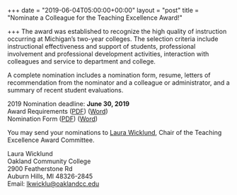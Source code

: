 +++
date = "2019-06-04T05:00:00+00:00"
layout = "post"
title = "Nominate a Colleague for the Teaching Excellence Award!"

+++
The award was established to recognize the high quality of instruction occurring at Michigan’s two-year colleges. 
The selection criteria include instructional effectiveness and support of students, professional involvement 
and professional development activities, interaction with colleagues and service to department and college.

A complete nomination includes a nomination form, resume, letters of recommendation from the nominator and a 
colleague or administrator, and a summary of recent student evaluations.

2019 Nomination deadline: **June 30, 2019**  
Award Requirements (<a href="/uploads/Criteria_2019.pdf" target="_blank">PDF</a>) (<a href="/uploads/Criteria_2019.docx" target="_blank">Word</a>)<br>
Nomination Form (<a href="/uploads/MichMATYC_Nom_Form_2019.pdf" target="_blank">PDF</a>) (<a href="/uploads/MichMATYC_Nom_Form_2019.docx" target="_blank">Word</a>)<br>

You may send your nominations to [Laura Wicklund](mailto:lkwicklu@oaklandcc.edu), Chair of the Teaching Excellence Award Committee.

Laura Wicklund<br>
Oakland Community College<br>
2900 Featherstone Rd<br>
Auburn Hills, MI  48326-2845<br>
Email: lkwicklu@oaklandcc.edu
